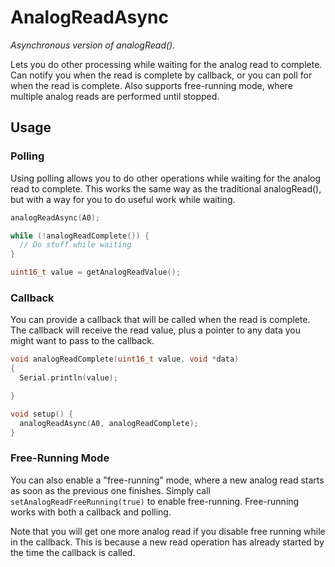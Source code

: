 # AnalogReadAsync
 
*Asynchronous version of analogRead().*

Lets you do other processing while waiting for the analog read to complete. Can notify you when the read is complete by callback, or you can poll for when the read is complete. Also supports free-running mode, where multiple analog reads are performed until stopped.

## Usage

### Polling

Using polling allows you to do other operations while waiting for the analog read to complete. This works the same way as the traditional analogRead(), but with a way for you to do useful work while waiting.

```C++
analogReadAsync(A0);

while (!analogReadComplete()) {
  // Do stuff while waiting
}

uint16_t value = getAnalogReadValue();
```


### Callback

You can provide a callback that will be called when the read is complete. The callback will receive the read value, plus a pointer to any data you might want to pass to the callback.

```C++
void analogReadComplete(uint16_t value, void *data)
{
  Serial.println(value);

}

void setup() {
  analogReadAsync(A0, analogReadComplete);
}
```

### Free-Running Mode

You can also enable a "free-running" mode, where a new analog read starts as soon as the previous one finishes. Simply call `setAnalogReadFreeRunning(true)` to enable free-running. Free-running works with both a callback and polling.

Note that you will get one more analog read if you disable free running while in the callback. This is because a new read operation has already started by the time the callback is called.
